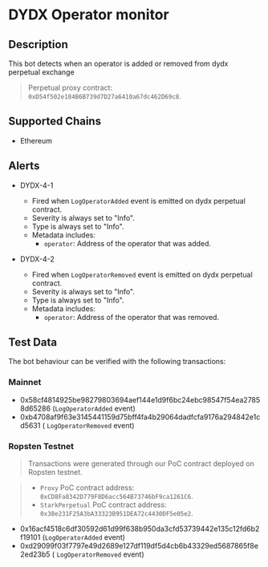 # DYDX Operator monitor

## Description

This bot detects when an operator is added or removed from dydx perpetual exchange

> Perpetual proxy contract: `0xD54f502e184B6B739d7D27a6410a67dc462D69c8`.

## Supported Chains

- Ethereum

## Alerts

- DYDX-4-1

  - Fired when `LogOperatorAdded` event is emitted on dydx perpetual contract.
  - Severity is always set to "Info".
  - Type is always set to "Info".
  - Metadata includes:
    - `operator`: Address of the operator that was added.

- DYDX-4-2

  - Fired when `LogOperatorRemoved` event is emitted on dydx perpetual contract.
  - Severity is always set to "Info".
  - Type is always set to "Info".
  - Metadata includes:
    - `operator`: Address of the operator that was removed.

## Test Data

The bot behaviour can be verified with the following transactions:

### Mainnet

- 0x58cf4814925be98279803694aef144e1d9f6bc24ebc98547f54ea27858d65286 (`LogOperatorAdded` event)
- 0xb4708af9f63e3145441159d75bff4fa4b29064dadfcfa9176a294842e1cd5631 ( `LogOperatorRemoved` event)

### Ropsten Testnet

> Transactions were generated through our PoC contract deployed on Ropsten testnet.

> - `Proxy` PoC contract address: `0xCD8Fa8342D779F8D6acc564B73746bF9ca1261C6`.
> - `StarkPerpetual` PoC contract address: `0x38e231F25A3bA33323B951DEA72c4430DF5e05e2`.

- 0x16acf4518c6df30592d61d99f638b950da3cfd53739442e135c12fd6b2f19101 (`LogOperatorAdded` event)
- 0xd29099f03f7797e49d2689e127df119df5d4cb6b43329ed5687865f8e2ed23b5 ( `LogOperatorRemoved` event)
